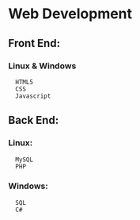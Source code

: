 # Web Development

## Front End:
  ### Linux & Windows
      HTML5
      CSS
      Javascript

## Back End:
  ### Linux:
      MySQL
      PHP
  
  ### Windows:
      SQL
      C#
